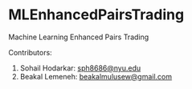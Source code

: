 # MLEnhancedPairsTrading
Machine Learning Enhanced Pairs Trading

Contributors:

1.   Sohail Hodarkar: sph8686@nyu.edu
2.   Beakal Lemeneh: beakalmulusew@gmail.com
